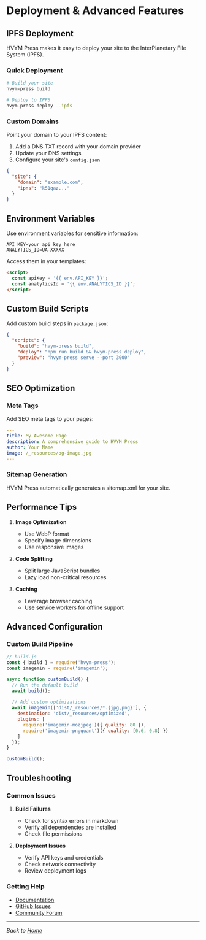 # Deployment & Advanced Features

## IPFS Deployment

HVYM Press makes it easy to deploy your site to the InterPlanetary File System (IPFS).

### Quick Deployment

```bash
# Build your site
hvym-press build

# Deploy to IPFS
hvym-press deploy --ipfs
```

### Custom Domains

Point your domain to your IPFS content:

1. Add a DNS TXT record with your domain provider
2. Update your DNS settings
3. Configure your site's `config.json`

```json
{
  "site": {
    "domain": "example.com",
    "ipns": "k51qaz..."
  }
}
```

## Environment Variables

Use environment variables for sensitive information:

```env
API_KEY=your_api_key_here
ANALYTICS_ID=UA-XXXXX
```

Access them in your templates:

```html
<script>
  const apiKey = '{{ env.API_KEY }}';
  const analyticsId = '{{ env.ANALYTICS_ID }}';
</script>
```

## Custom Build Scripts

Add custom build steps in `package.json`:

```json
{
  "scripts": {
    "build": "hvym-press build",
    "deploy": "npm run build && hvym-press deploy",
    "preview": "hvym-press serve --port 3000"
  }
}
```

## SEO Optimization

### Meta Tags

Add SEO meta tags to your pages:

```yaml
---
title: My Awesome Page
description: A comprehensive guide to HVYM Press
author: Your Name
image: /_resources/og-image.jpg
---
```

### Sitemap Generation

HVYM Press automatically generates a sitemap.xml for your site.

## Performance Tips

1. **Image Optimization**
   - Use WebP format
   - Specify image dimensions
   - Use responsive images

2. **Code Splitting**
   - Split large JavaScript bundles
   - Lazy load non-critical resources

3. **Caching**
   - Leverage browser caching
   - Use service workers for offline support

## Advanced Configuration

### Custom Build Pipeline

```javascript
// build.js
const { build } = require('hvym-press');
const imagemin = require('imagemin');

async function customBuild() {
  // Run the default build
  await build();
  
  // Add custom optimizations
  await imagemin(['dist/_resources/*.{jpg,png}'], {
    destination: 'dist/_resources/optimized',
    plugins: [
      require('imagemin-mozjpeg')({ quality: 80 }),
      require('imagemin-pngquant')({ quality: [0.6, 0.8] })
    ]
  });
}

customBuild();
```

## Troubleshooting

### Common Issues

1. **Build Failures**
   - Check for syntax errors in markdown
   - Verify all dependencies are installed
   - Check file permissions

2. **Deployment Issues**
   - Verify API keys and credentials
   - Check network connectivity
   - Review deployment logs

### Getting Help

- [Documentation](https://github.com/inviti8/hvym_press)
- [GitHub Issues](https://github.com/inviti8/hvym_press/issues)
- [Community Forum](#)

---
*Back to [Home](/)*
